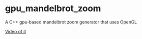 # gpu_mandelbrot_zoom
A C++ gpu-based mandelbrot zoom generator that uses OpenGL

[Video of it](github.com/WackyModer/gpu_mandelbrot_zoom/blob/main/showcase/480p_mand_zoom.mp4)
